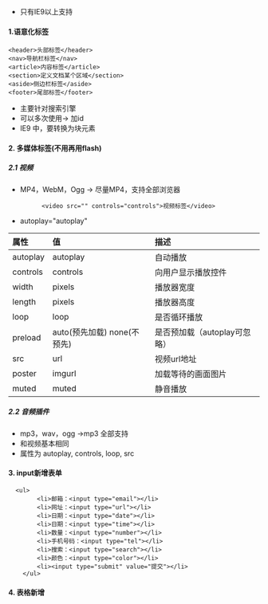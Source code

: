 + 只有IE9以上支持


#### 1.语意化标签

    <header>头部标签</header>
    <nav>导航栏标签</nav>
    <article>内容标签</article>
    <section>定义文档某个区域</section>
    <aside>侧边栏标签</aside>
    <footer>尾部标签</footer>
  
  + 主要针对搜索引擎
  + 可以多次使用-> 加id
  + IE9 中，要转换为块元素

#### 2. 多媒体标签(不用再用flash)
##### 2.1 视频
+ MP4，WebM，Ogg -> 尽量MP4，支持全部浏览器

            <video src="" controls="controls">视频标签</video>

+ autoplay="autoplay"
  
| 属性     | 值                          | 描述                         |
| :------- | :-------------------------- | :--------------------------- |
| autoplay | autoplay                    | 自动播放                     |
| controls | controls                    | 向用户显示播放控件           |
| width    | pixels                      | 播放器宽度                   |
| length   | pixels                      | 播放器高度                   |
| loop     | loop                        | 是否循环播放                 |
| preload  | auto(预先加载) none(不预先) | 是否预加载（autoplay可忽略） |
| src      | url                         | 视频url地址                  |
| poster   | imgurl                      | 加载等待的画面图片           |
| muted    | muted                       | 静音播放                     |

##### 2.2 音频插件
+ mp3，wav，ogg ->mp3 全部支持
+ 和视频基本相同
+ 属性为 autoplay, controls, loop, src


#### 3. input新增表单

      <ul>
            <li>邮箱：<input type="email"></li>
            <li>网址：<input type="url"></li>
            <li>日期：<input type="date"></li>
            <li>日期：<input type="time"></li>
            <li>数量：<input type="number"></li>
            <li>手机号码：<input type="tel"></li>
            <li>搜索：<input type="search"></li>
            <li>颜色：<input type="color"></li>
            <li><input type="submit" value="提交"></li>
        </ul>


  #### 4. 表格新增

  